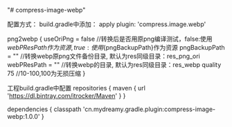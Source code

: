 "# compress-image-webp"

配置方式：
build.gradle中添加：
apply plugin: 'compress.image.webp'

png2webp {
    useOriPng = false  //转换后是否用原png编译测试，false:使用${webPResPath}作为资源,true:使用${pngBackupPath}作为资源
    pngBackupPath = "" //转换webp原png文件备份目录, 默认为res同级目录：res_png_ori
    webPResPath = ""   //转换webp的目录, 默认为res同级目录：res_webp
    quality 75         //10-100,100为无损压缩
}


工程build.gradle中配置
repositories {
        maven {
        url 'https://dl.bintray.com/itrocker/Maven'
        }
}
    
    
dependencies {
    classpath 'cn.mydreamy.gradle.plugin:compress-image-webp:1.0.0'
}
    
    
